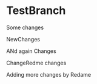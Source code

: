 # TestBranch
Some changes

NewChanges

ANd again Changes

ChangeRedme changes

Adding more changes by Redame